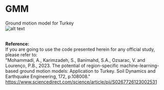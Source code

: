 # GMM
Ground motion model for Turkey
\
![alt text](https://stand4heritage.org/wp-content/uploads/s4h-logo2.svg)

\
__Reference:__
\
If you are going to use the code presented herein for any official study, please refer to:
\
"Mohammadi, A., Karimzadeh, S., Banimahd, S.A., Ozsarac, V. and Lourenço, P.B., 2023. The potential of region-specific machine-learning-based ground motion models: Application to Turkey. Soil Dynamics and Earthquake Engineering, 172, p.108008."
\
https://www.sciencedirect.com/science/article/pii/S0267726123002531

